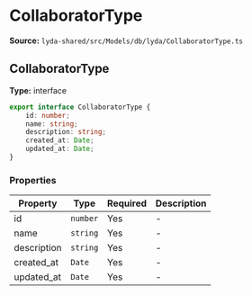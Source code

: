 # CollaboratorType

**Source:** `lyda-shared/src/Models/db/lyda/CollaboratorType.ts`

## CollaboratorType

**Type:** interface

```typescript
export interface CollaboratorType {
    id: number;
    name: string;
    description: string;
    created_at: Date;
    updated_at: Date;
}
```

### Properties

| Property | Type | Required | Description |
|----------|------|----------|-------------|
| id | `number` | Yes | - |
| name | `string` | Yes | - |
| description | `string` | Yes | - |
| created_at | `D​a​t​e` | Yes | - |
| updated_at | `D​a​t​e` | Yes | - |

